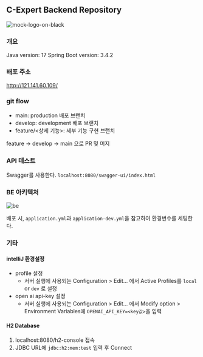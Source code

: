 ## C-Expert Backend Repository
![mock-logo-on-black](https://github.com/user-attachments/assets/681c6097-3768-4c70-8633-da792643061d)


### 개요
Java version: 17
Spring Boot version: 3.4.2

### 배포 주소
http://121.141.60.109/

### git flow
- main: production 배포 브랜치
- develop: development 배포 브랜치
- feature/<상세 기능>: 세부 기능 구현 브랜치

feature -> develop -> main 으로 PR 및 머지

### API 테스트
Swagger를 사용한다.
`localhost:8080/swagger-ui/index.html`

### BE 아키텍처
![be](https://github.com/user-attachments/assets/dada1599-aa85-462d-840d-a8966f138df9)

배포 시, `application.yml`과 `application-dev.yml`을 참고하여 환경변수를 세팅한다.

### 기타
#### intelliJ 환경설정
- profile 설정
  - 서버 실행에 사용되는 Configuration > Edit... 에서 Active Profiles를 `local` or `dev` 로 설정
- open ai api-key 설정
  - 서버 실행에 사용되는 Configuration > Edit... 에서 Modify option > Environment Variables에 `OPENAI_API_KEY=<key값>`을 입력

#### H2 Database
1. localhost:8080/h2-console 접속
2. JDBC URL에 `jdbc:h2:mem:test` 입력 후 Connect
